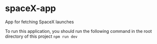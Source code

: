 # spaceX-app
App for fetching SpaceX launches 

To run this application, you should run the following command in the root directory of this project 
`npm run dev`
